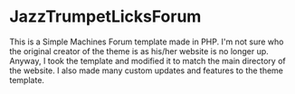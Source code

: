 JazzTrumpetLicksForum
========================

This is a Simple Machines Forum template made in PHP. I'm not sure who the original creator of the theme is as his/her website is no longer up. Anyway, I took the template and modified it to match the main directory of the website. I also made many custom updates and features to the theme template. 
